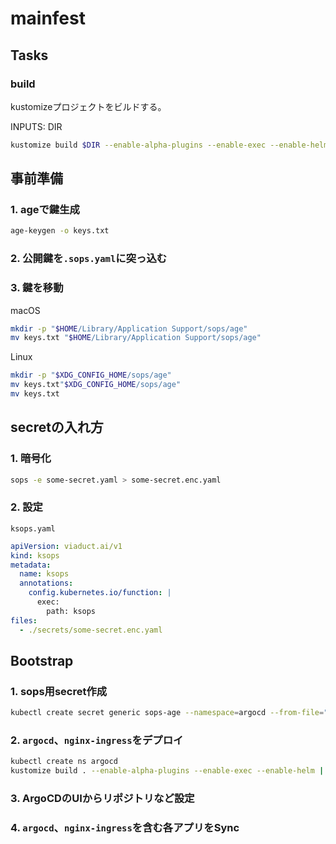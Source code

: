 # mainfest

## Tasks

### build

kustomizeプロジェクトをビルドする。

INPUTS: DIR

```bash
kustomize build $DIR --enable-alpha-plugins --enable-exec --enable-helm > built.yaml
```

## 事前準備

### 1. ageで鍵生成

```sh
age-keygen -o keys.txt 
```

### 2. 公開鍵を`.sops.yaml`に突っ込む

### 3. 鍵を移動

macOS

```sh
mkdir -p "$HOME/Library/Application Support/sops/age"
mv keys.txt "$HOME/Library/Application Support/sops/age"
```

Linux

```sh
mkdir -p "$XDG_CONFIG_HOME/sops/age"
mv keys.txt"$XDG_CONFIG_HOME/sops/age"
mv keys.txt 
```

## secretの入れ方

### 1. 暗号化

```sh
sops -e some-secret.yaml > some-secret.enc.yaml
```

### 2. 設定

`ksops.yaml`

```yaml
apiVersion: viaduct.ai/v1
kind: ksops
metadata:
  name: ksops
  annotations:
    config.kubernetes.io/function: |
      exec:
        path: ksops
files:
  - ./secrets/some-secret.enc.yaml
```

## Bootstrap

### 1. sops用secret作成

```sh
kubectl create secret generic sops-age --namespace=argocd --from-file="$HOME/Library/Application Support/sops/age/keys.txt"
```

### 2. `argocd`、`nginx-ingress`をデプロイ

```sh
kubectl create ns argocd
kustomize build . --enable-alpha-plugins --enable-exec --enable-helm | kubectl apply -n argocd -f -
```

### 3. ArgoCDのUIからリポジトリなど設定

### 4. `argocd`、`nginx-ingress`を含む各アプリをSync
